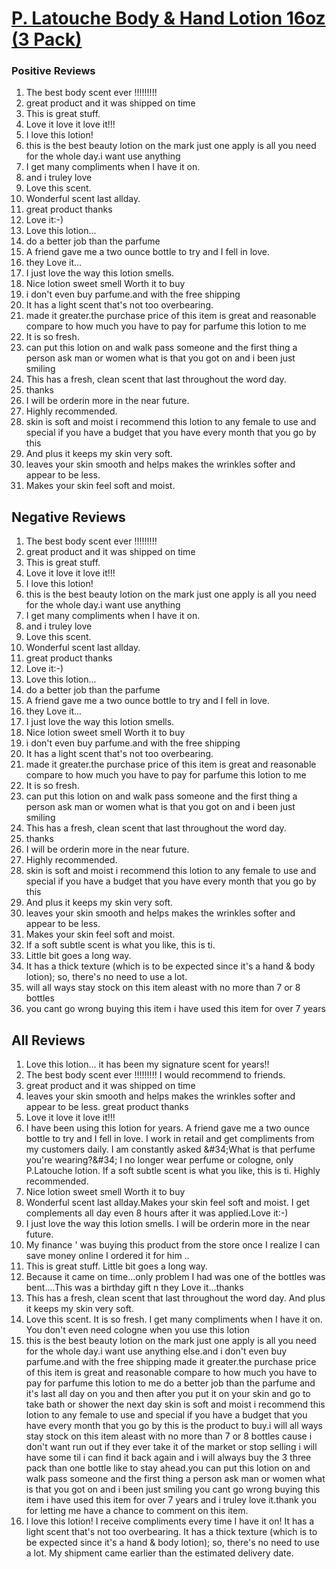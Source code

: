 # [P. Latouche Body &amp; Hand Lotion 16oz (3 Pack)](https://products.checkmycream.com/products/P.-Latouche-Body-and-Hand-Lotion-16oz-(3-Pack).html)

### Positive Reviews

<ol>
      <li>The best body scent ever !!!!!!!!!</li>
      <li>great product and it was shipped on time</li>
      <li>This is great stuff.</li>
      <li>Love it love it love it!!!</li>
      <li>I love this lotion!</li>
      <li>this is the best beauty lotion on the mark just one apply is all you need for the whole day.i want use anything</li>
      <li>I get many compliments when I have it on.  </li>
      <li>and i truley love</li>
      <li>Love this scent.  </li>
      <li>Wonderful scent last allday.</li>
      <li>great product thanks</li>
      <li>Love it:-)</li>
      <li>Love this lotion...</li>
      <li>do a better job than the parfume</li>
      <li>A friend gave me a two ounce bottle to try and I fell in love.</li>
      <li>they Love it...</li>
      <li>I just love the way this lotion smells.</li>
      <li>Nice lotion sweet smell Worth it to buy</li>
      <li>i don&#x27;t even buy parfume.and with the free shipping</li>
      <li>It has a light scent that&#x27;s not too overbearing.</li>
      <li>made it greater.the purchase price of this item is great and reasonable compare to how much you have to pay for parfume this lotion to me</li>
      <li>It is so fresh.  </li>
      <li>can put this lotion on and walk pass someone and the first thing a person ask man or women what is that you got on and i been just smiling</li>
      <li>This has a fresh, clean scent that last throughout the word day.  </li>
      <li>thanks</li>
      <li>I will be orderin more in the near future.</li>
      <li>Highly recommended.</li>
      <li>skin is soft and moist i recommend this lotion to any female to use and special if you have a budget that you have every month that you go by this</li>
      <li>And plus it keeps my skin very soft.</li>
      <li>leaves your skin smooth  and helps makes the wrinkles softer  and appear to be less.</li>
      <li>Makes your skin feel soft and moist.</li>
</ol>


<h2>Negative Reviews</h2>
<ol>
<li> The best body scent ever !!!!!!!!!</li>
<li> great product and it was shipped on time</li>
<li> This is great stuff.</li>
<li> Love it love it love it!!!</li>
<li> I love this lotion!</li>
<li> this is the best beauty lotion on the mark just one apply is all you need for the whole day.i want use anything</li>
<li> I get many compliments when I have it on.  </li>
<li> and i truley love</li>
<li> Love this scent.  </li>
<li> Wonderful scent last allday.</li>
<li> great product thanks</li>
<li> Love it:-)</li>
<li> Love this lotion...</li>
<li> do a better job than the parfume</li>
<li> A friend gave me a two ounce bottle to try and I fell in love.</li>
<li> they Love it...</li>
<li> I just love the way this lotion smells.</li>
<li> Nice lotion sweet smell Worth it to buy</li>
<li> i don&#x27;t even buy parfume.and with the free shipping</li>
<li> It has a light scent that&#x27;s not too overbearing.</li>
<li> made it greater.the purchase price of this item is great and reasonable compare to how much you have to pay for parfume this lotion to me</li>
<li> It is so fresh.  </li>
<li> can put this lotion on and walk pass someone and the first thing a person ask man or women what is that you got on and i been just smiling</li>
<li> This has a fresh, clean scent that last throughout the word day.  </li>
<li> thanks</li>
<li> I will be orderin more in the near future.</li>
<li> Highly recommended.</li>
<li> skin is soft and moist i recommend this lotion to any female to use and special if you have a budget that you have every month that you go by this</li>
<li> And plus it keeps my skin very soft.</li>
<li> leaves your skin smooth  and helps makes the wrinkles softer  and appear to be less.</li>
<li> Makes your skin feel soft and moist.</li>
<li> If a soft subtle scent is what you like, this is ti.</li>
<li> Little bit goes a long way.</li>
<li> It has a thick texture (which is to be expected since it&#x27;s a hand &amp; body lotion); so, there&#x27;s no need to use a lot.</li>
<li> will all ways stay stock on this item aleast with no more than 7 or 8 bottles</li>
<li> you cant go wrong buying this item i have used this item for over 7 years</li>
</ol>

<h2>All Reviews</h2>

<ol>
    <li> Love this lotion... it has been my signature scent for years!!</li>
    <li> The best body scent ever !!!!!!!!! I would recommend to friends.</li>
    <li> great product and it was shipped on time</li>
    <li> leaves your skin smooth  and helps makes the wrinkles softer  and appear to be less. great product thanks</li>
    <li> Love it love it love it!!!</li>
    <li> I have been using this lotion for years. A friend gave me a two ounce bottle to try and I fell in love. I work in retail and get compliments from my customers daily. I am constantly asked &amp;#34;What is that perfume you&#x27;re wearing?&amp;#34;  I no longer wear perfume or cologne, only P.Latouche lotion. If a soft subtle scent is what you like, this is ti. Highly recommended.</li>
    <li> Nice lotion sweet smell Worth it to buy</li>
    <li> Wonderful scent last allday.Makes your skin feel soft and moist. I get complements all day even 8 hours after it was applied.Love it:-)</li>
    <li> I just love the way this lotion smells. I will be orderin more in the near future.</li>
    <li> My finance &#x27; was buying this product from the store once I realize I can save money online I ordered it for him ..</li>
    <li> This is great stuff. Little bit goes a long way.</li>
    <li> Because it came on time...only problem I had was one of the bottles was bent....This was a birthday gift n they Love it...thanks</li>
    <li> This has a fresh, clean scent that last throughout the word day.  And plus it keeps my skin very soft.</li>
    <li> Love this scent.  It is so fresh.  I get many compliments when I have it on.  You don&#x27;t even need cologne when you use this lotion</li>
    <li> this is the best beauty lotion on the mark just one apply is all you need for the whole day.i want use anything else.and i don&#x27;t even buy parfume.and with the free shipping made it greater.the purchase price of this item is great and reasonable compare to how much you have to pay for parfume this lotion to me do a better job than the parfume and it&#x27;s last all day on you and then after you put it on your skin and go to take bath or shower the next day skin is soft and moist i recommend this lotion to any female to use and special if you have a budget that you have every month that you go by this is the product to buy.i will all ways stay stock on this item aleast with no more than 7 or 8 bottles cause i don&#x27;t want run out if they ever take it of the market or stop selling i will have some til i can find it back again and i will always buy the 3 three pack than one bottle like to stay ahead.you can put this lotion on and walk pass someone and the first thing a person ask man or women what is that you got on and i been just smiling you cant go wrong buying this item i have used this item for over 7 years and i truley love it.thank you for letting me have a chance to comment on this item.</li>
    <li> I love this lotion! I receive compliments every time I have it on! It has a light scent that&#x27;s not too overbearing. It has a thick texture (which is to be expected since it&#x27;s a hand &amp; body lotion); so, there&#x27;s no need to use a lot. My shipment came earlier than the estimated delivery date.</li>
</ol>




